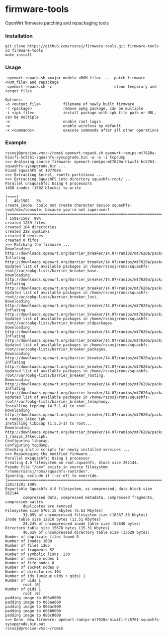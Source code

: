 firmware-tools
==============

OpenWrt firmware patching and repackaging tools

### Installation

    git clone https://github.com/rssnsj/firmware-tools.git firmware-tools
    cd firmware-tools
    make install

### Usage

     openwrt-repack.sh <major_model> <ROM_file> ...  patch firmware <ROM_file> and repackage
     openwrt-repack.sh -c                            clean temporary and target files
     
    Options:
    -o <output_file>          filename of newly built firmware
    -r <package>              remove opkg package, can be multiple
    -i <ipk_file>             install package with ipk file path or URL, can be multiple
    -e                        enable root login
    -w                        enable wireless by default
    -x <commands>             execute commands after all other operations

### Example

    rssnsj@precise-vmx:~/roms$ openwrt-repack.sh openwrt-ramips-mt7620a-hiwifi-hc5761-squashfs-sysupgrade.bin -w -e -i tcpdump
    >>> Analysing source firmware: openwrt-ramips-mt7620a-hiwifi-hc5761-squashfs-sysupgrade.bin ...
    Found SquashFS at 1077084.
    >>> Extracting kernel, rootfs partitions ...
    >>> Extracting SquashFS into directory squashfs-root/ ...
    Parallel unsquashfs: Using 4 processors
    1488 inodes (1502 blocks) to write
    
    [====|                                                                                                                                                     ]   49/1502   3%
    create_inode: could not create character device squashfs-root/dev/console, because you're not superuser!
    [========================================================================================================================================================/ ] 1501/1502  99%
    created 1259 files
    created 104 directories
    created 228 symlinks
    created 0 devices
    created 0 fifos
    >>> Patching the firmware ...
    Downloading http://downloads.openwrt.org/barrier_breaker/14.07/ramips/mt7620a/packages/base/Packages.gz.
    Inflating http://downloads.openwrt.org/barrier_breaker/14.07/ramips/mt7620a/packages/base/Packages.gz.
    Updated list of available packages in /home/rssnsj/roms/squashfs-root//var/opkg-lists/barrier_breaker_base.
    Downloading http://downloads.openwrt.org/barrier_breaker/14.07/ramips/mt7620a/packages/luci/Packages.gz.
    Inflating http://downloads.openwrt.org/barrier_breaker/14.07/ramips/mt7620a/packages/luci/Packages.gz.
    Updated list of available packages in /home/rssnsj/roms/squashfs-root//var/opkg-lists/barrier_breaker_luci.
    Downloading http://downloads.openwrt.org/barrier_breaker/14.07/ramips/mt7620a/packages/oldpackages/Packages.gz.
    Inflating http://downloads.openwrt.org/barrier_breaker/14.07/ramips/mt7620a/packages/oldpackages/Packages.gz.
    Updated list of available packages in /home/rssnsj/roms/squashfs-root//var/opkg-lists/barrier_breaker_oldpackages.
    Downloading http://downloads.openwrt.org/barrier_breaker/14.07/ramips/mt7620a/packages/packages/Packages.gz.
    Inflating http://downloads.openwrt.org/barrier_breaker/14.07/ramips/mt7620a/packages/packages/Packages.gz.
    Updated list of available packages in /home/rssnsj/roms/squashfs-root//var/opkg-lists/barrier_breaker_packages.
    Downloading http://downloads.openwrt.org/barrier_breaker/14.07/ramips/mt7620a/packages/routing/Packages.gz.
    Inflating http://downloads.openwrt.org/barrier_breaker/14.07/ramips/mt7620a/packages/routing/Packages.gz.
    Updated list of available packages in /home/rssnsj/roms/squashfs-root//var/opkg-lists/barrier_breaker_routing.
    Downloading http://downloads.openwrt.org/barrier_breaker/14.07/ramips/mt7620a/packages/telephony/Packages.gz.
    Inflating http://downloads.openwrt.org/barrier_breaker/14.07/ramips/mt7620a/packages/telephony/Packages.gz.
    Updated list of available packages in /home/rssnsj/roms/squashfs-root//var/opkg-lists/barrier_breaker_telephony.
    Installing tcpdump (4.5.1-4) to root...
    Downloading http://downloads.openwrt.org/barrier_breaker/14.07/ramips/mt7620a/packages/base/tcpdump_4.5.1-4_ramips_24kec.ipk.
    Installing libpcap (1.5.3-1) to root...
    Downloading http://downloads.openwrt.org/barrier_breaker/14.07/ramips/mt7620a/packages/base/libpcap_1.5.3-1_ramips_24kec.ipk.
    Configuring libpcap.
    Configuring tcpdump.
    Checking init.d scripts for newly installed services ...
    >>> Repackaging the modified firmware ...
    Parallel mksquashfs: Using 1 processor
    Creating 4.0 filesystem on root.squashfs, block size 262144.
    Pseudo file "/dev" exists in source filesystem "/home/rssnsj/roms/squashfs-root/dev".
    Ignoring, exclude it (-e/-ef) to override.
    [=========================================================================================================================================================|] 1281/1281 100%
    Exportable Squashfs 4.0 filesystem, xz compressed, data block size 262144
            compressed data, compressed metadata, compressed fragments, compressed xattrs
            duplicates are removed
    Filesystem size 5765.15 Kbytes (5.63 Mbytes)
            31.05% of uncompressed filesystem size (18567.38 Kbytes)
    Inode table size 12810 bytes (12.51 Kbytes)
            24.24% of uncompressed inode table size (52840 bytes)
    Directory table size 15678 bytes (15.31 Kbytes)
            46.62% of uncompressed directory table size (33629 bytes)
    Number of duplicate files found 9
    Number of inodes 1600
    Number of files 1265
    Number of fragments 52
    Number of symbolic links  230
    Number of device nodes 1
    Number of fifo nodes 0
    Number of socket nodes 0
    Number of directories 104
    Number of ids (unique uids + gids) 1
    Number of uids 1
            root (0)
    Number of gids 1
            root (0)
    padding image to 006a9000
    padding image to 006aa000
    padding image to 006ac000
    padding image to 006b0000
    padding image to 006c0000
    >>> Done. New firmware: openwrt-ramips-mt7620a-hiwifi-hc5761-squashfs-sysupgrade.bin.out
    rssnsj@precise-vmx:~/roms$
